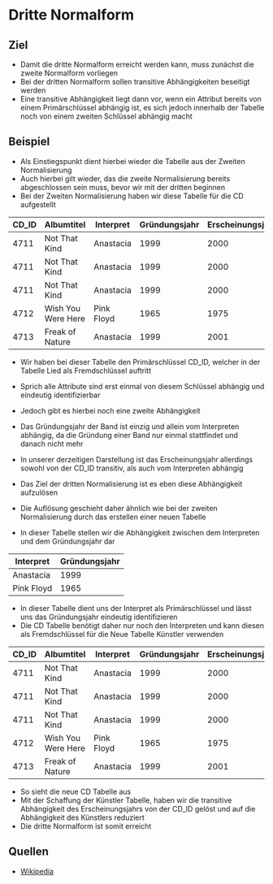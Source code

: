 # Dritte Normalform

## Ziel

+ Damit die dritte Normalform erreicht werden kann, muss zunächst die zweite Normalform vorliegen
+ Bei der dritten Normalform sollen transitive Abhängigkeiten beseitigt werden
+ Eine transitive Abhängigkeit liegt dann vor, wenn ein Attribut bereits von einem Primärschlüssel abhängig ist, es sich jedoch innerhalb der Tabelle noch von einem zweiten Schlüssel abhängig macht

## Beispiel

+ Als Einstiegspunkt dient hierbei wieder die Tabelle aus der Zweiten Normalisierung
+ Auch hierbei gilt wieder, das die zweite Normalisierung bereits abgeschlossen sein muss, bevor wir mit der dritten beginnen
+ Bei der Zweiten Normalisierung haben wir diese Tabelle für die CD aufgestellt

|CD_ID|Albumtitel|Interpret|Gründungsjahr|Erscheinungsjahr|
|-|-|-|-|-|
|4711|Not That Kind|Anastacia|1999|2000|
|4711|Not That Kind|Anastacia|1999|2000|
|4711|Not That Kind|Anastacia|1999|2000|
|4712|Wish You Were Here|Pink Floyd|1965|1975|
|4713|Freak of Nature|Anastacia|1999|2001|

+ Wir haben bei dieser Tabelle den Primärschlüssel CD_ID, welcher in der Tabelle Lied als Fremdschlüssel auftritt
+ Sprich alle Attribute sind erst einmal von diesem Schlüssel abhängig und eindeutig identifizierbar
+ Jedoch gibt es hierbei noch eine zweite Abhängigkeit
+ Das Gründungsjahr der Band ist einzig und allein vom Interpreten abhängig, da die Gründung einer Band nur einmal stattfindet und danach nicht mehr
+ In unserer derzeitigen Darstellung ist das Erscheinungsjahr allerdings sowohl von der CD_ID transitiv, als auch vom Interpreten abhängig
+ Das Ziel der dritten Normalisierung ist es eben diese Abhängigkeit aufzulösen

+ Die Auflösung geschieht daher ähnlich wie bei der zweiten Normalisierung durch das erstellen einer neuen Tabelle
+ In dieser Tabelle stellen wir die Abhängigkeit zwischen dem Interpreten und dem Gründungsjahr dar

|Interpret|Gründungsjahr|
|-|-|
|Anastacia|1999|
|Pink Floyd|1965|

+ In dieser Tabelle dient uns der Interpret als Primärschlüssel und lässt uns das Gründungsjahr eindeutig identifizieren
+ Die CD Tabelle benötigt daher nur noch den Interpreten und kann diesen als Fremdschlüssel für die Neue Tabelle Künstler verwenden

|CD_ID|Albumtitel|Interpret|Gründungsjahr|Erscheinungsjahr|
|-|-|-|-|-|
|4711|Not That Kind|Anastacia|1999|2000|
|4711|Not That Kind|Anastacia|1999|2000|
|4711|Not That Kind|Anastacia|1999|2000|
|4712|Wish You Were Here|Pink Floyd|1965|1975|
|4713|Freak of Nature|Anastacia|1999|2001|

+ So sieht die neue CD Tabelle aus
+ Mit der Schaffung der Künstler Tabelle, haben wir die transitive Abhängigkeit des Erscheinungsjahrs von der CD_ID gelöst und auf die Abhängigkeit des Künstlers reduziert
+ Die dritte Normalform ist somit erreicht



## Quellen
+ [Wikipedia](https://de.wikipedia.org/wiki/Normalisierung_(Datenbank))
